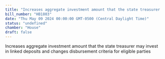 ```yaml
---
title: "Increases aggregate investment amount that the state treasurer may invest in linked deposits and changes disbursement criteria for eligible parties"
bill_number: "HB1803"
date: "Thu May 09 2024 00:00:00 GMT-0500 (Central Daylight Time)"
status: "undefined"
chamber: "House"
draft: false
---
```

Increases aggregate investment amount that the state treasurer may invest in linked deposits and changes disbursement criteria for eligible parties
